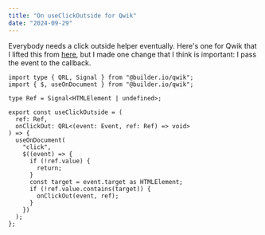 ```yaml
---
title: "On useClickOutside for Qwik"
date: "2024-09-29"
---
```


Everybody needs a click outside helper eventually.
Here's one for Qwik that I lifted this from [here](https://code.build/p/RUGSxMmSnVizh6UTBoSJ17/building-a-custom-menu-hook-with-qwik), but I made one change that I think is important: I pass the event to the callback.

```tsx
import type { QRL, Signal } from "@builder.io/qwik";
import { $, useOnDocument } from "@builder.io/qwik";

type Ref = Signal<HTMLElement | undefined>;

export const useClickOutside = (
  ref: Ref,
  onClickOut: QRL<(event: Event, ref: Ref) => void>
) => {
  useOnDocument(
    "click",
    $((event) => {
      if (!ref.value) {
        return;
      }
      const target = event.target as HTMLElement;
      if (!ref.value.contains(target)) {
        onClickOut(event, ref);
      }
    })
  );
};
```
